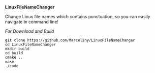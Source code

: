 **LinuxFileNameChanger**

  Change Linux file names which contains punctuation, so you can easily navigate in command line!

*For Download and Build*
  ```
  git clone https://github.com/Marceliny/LinuxFileNameChanger 
  cd LinuxFileNameChanger
  mkdir build
  cd build
  cmake ..
  make
 ./code
  ```

